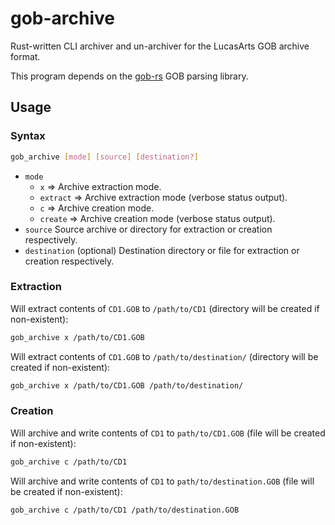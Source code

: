 # gob-archive

Rust-written CLI archiver and un-archiver for the LucasArts GOB archive format.

This program depends on the [gob-rs](https://github.com/CubesAndCubes/gob-rs) GOB parsing library.

## Usage

### Syntax

```sh
gob_archive [mode] [source] [destination?]
```

- `mode`
    - `x` => Archive extraction mode.
    - `extract` => Archive extraction mode (verbose status output).
    - `c` => Archive creation mode.
    - `create` => Archive creation mode (verbose status output).
- `source` Source archive or directory for extraction or creation respectively.
- `destination` (optional) Destination directory or file for extraction or creation respectively.

### Extraction

Will extract contents of `CD1.GOB` to `/path/to/CD1` (directory will be created if non-existent):

```sh
gob_archive x /path/to/CD1.GOB
```

Will extract contents of `CD1.GOB` to `/path/to/destination/` (directory will be created if non-existent):

```sh
gob_archive x /path/to/CD1.GOB /path/to/destination/
```

### Creation

Will archive and write contents of `CD1` to `path/to/CD1.GOB` (file will be created if non-existent):

```sh
gob_archive c /path/to/CD1
```

Will archive and write contents of `CD1` to `path/to/destination.GOB` (file will be created if non-existent):

```sh
gob_archive c /path/to/CD1 /path/to/destination.GOB
```
